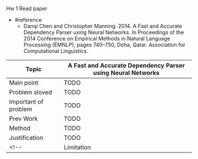 Hw 1 Read paper
- #reference 
    - Danqi Chen and Christopher Manning. 2014. A Fast and Accurate Dependency Parser using Neural Networks. In Proceedings of the 2014 Conference on Empirical Methods in Natural Language Processing (EMNLP), pages 740–750, Doha, Qatar. Association for Computational Linguistics.

| Topic        | A Fast and Accurate Dependency Parser using Neural Networks |
|--------------|--------------------------------------------------------------|
| Main point            | TODO |
| Problem sloved        | TODO |
| Important of problem  | TODO |
| Prev Work             | TODO |
| Method                | TODO |
| Justification         | TODO |
<!-- | Limitation   |  only rely on dense features (POS tags and arc labels(dependency))| -->